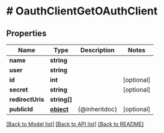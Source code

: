 # # OauthClientGetOAuthClient

## Properties

Name | Type | Description | Notes
------------ | ------------- | ------------- | -------------
**name** | **string** |  | 
**user** | **string** |  | 
**id** | **int** |  | [optional] 
**secret** | **string** |  | [optional] 
**redirectUris** | **string[]** |  | 
**publicId** | [**object**](.md) | {@inheritdoc} | [optional] 

[[Back to Model list]](../../README.md#documentation-for-models) [[Back to API list]](../../README.md#documentation-for-api-endpoints) [[Back to README]](../../README.md)



